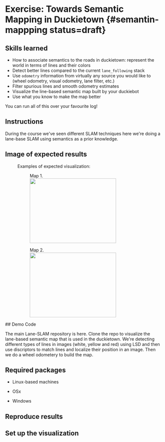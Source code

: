 
# Exercise: Towards Semantic Mapping in Duckietown {#semantin-mappping status=draft}

## Skills learned

* How to associate semantics to the roads in duckietown: represent the world in terms of lines and their colors
* Detect better lines compared to the current `lane_following` stack
* Use `odometry` information from virtually any source you would like to (wheel odometry, visual odometry, lane filter, etc.)
* Filter spurious lines and smooth odometry estimates
* Visualize the line-based semantic map built by your duckiebot
* Use what you know to make the map better

You can run all of this over your favourite log!

## Instructions

During the course we've seen different SLAM techniques here we're doing a lane-base SLAM using semantics as a prior knowledge.


## Image of expected results
<figure>
    <figcaption>Examples of expected visualization: </figcaption>
	<figure>
	    <figcaption>Map 1.</figcaption>
	    <img style='width:20em; height:15em' src="figures/map1.png"/>
	</figure>
	<figure>
	    <figcaption>Map 2.</figcaption>
	    <img style='width:20em; height:15em' src="figures/map2.png"/>
	</figure>
</figure>
## Demo Code

The main Lane-SLAM repository is <a src="https://github.com/mandanasmi/lane-slam">here</a>. Clone the repo to visualize the lane-based semantic map that is used in the duckietown. We're detecting different types of lines in images (white, yellow and red) using LSD and then use discriptors to match lines and localize their position in an image. Then we do a wheel odometery to build the map.  

## Required packages

* Linux-based machines 

* OSx

* Windows



## Reproduce results 


## Set up the visualization


<!-- TODO: Validation and testing -->
